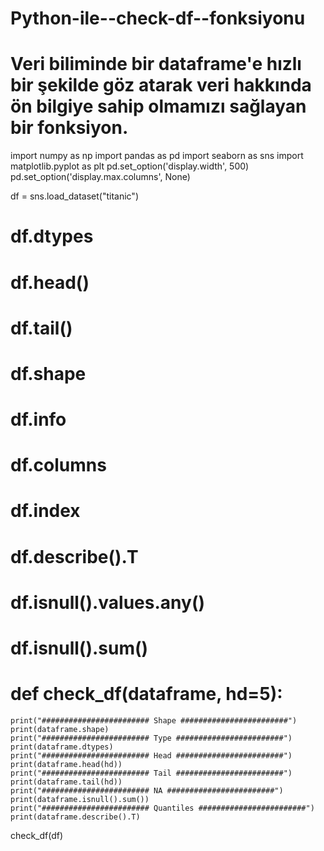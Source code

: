 # Python-ile--check-df--fonksiyonu
# Veri biliminde bir dataframe'e hızlı bir şekilde göz atarak veri hakkında ön bilgiye sahip olmamızı sağlayan bir fonksiyon.
import numpy as np
import pandas as pd
import seaborn as sns
import matplotlib.pyplot as plt
pd.set_option('display.width', 500)
pd.set_option('display.max.columns', None)

df = sns.load_dataset("titanic")

# df.dtypes
# df.head()
# df.tail()
# df.shape
# df.info
# df.columns
# df.index
# df.describe().T
# df.isnull().values.any()
# df.isnull().sum()

# def check_df(dataframe, hd=5):
    print("######################## Shape ########################")
    print(dataframe.shape)
    print("######################## Type ########################")
    print(dataframe.dtypes)
    print("######################## Head ########################")
    print(dataframe.head(hd))
    print("######################## Tail ########################")
    print(dataframe.tail(hd))
    print("######################## NA ########################")
    print(dataframe.isnull().sum())
    print("######################## Quantiles ########################")
    print(dataframe.describe().T)

check_df(df)

